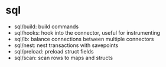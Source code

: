 # sql

* sql/build: build commands
* sql/hooks: hook into the connector, useful for instrumenting
* sql/lb: balance connections between multiple connectors
* sql/nest: nest transactions with savepoints
* sql/preload: preload struct fields
* sql/scan: scan rows to maps and structs
